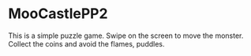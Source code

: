 # MooCastlePP2
This is a simple puzzle game.
Swipe on the screen to move the monster.
Collect the coins and avoid the flames, puddles.
